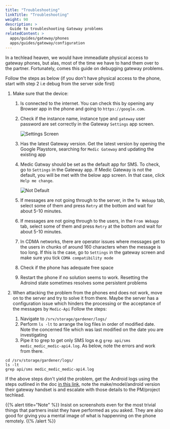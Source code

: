 ```yaml
---
title: "Troubleshooting"
linkTitle: "Troubleshooting"
weight: 90
description: >
  Guide to troubleshooting Gateway problems
relatedContent: >
  apps/guides/gateway/phones
  apps/guides/gateway/configuration
---
```


In a techlead heaven, we would have immeadiate physical access to gateway phones, but alas, most of the time we have to hand them over to the partner. Fortunately, comes this guide on debugging gateway problems.

Follow the steps as below (if you don't have physical access to the phone, start with step 2 i.e debug from the server side first)

1. Make sure that the device:

	1. Is connected to the internet. You can check this by opening any Browser app in the phone and going to `https://google.com`.
	2. Check if the instance name, instance type and `gateway` user password are set correctly in the Gateway `Settings` app screen.
        
        ![Settings Screen](settings_screen.png)
        
	3. Has the latest Gateway version. Get the latest version by opening the Google Playstore, searching for `Medic Gateway` and updating the existing app
        
	4. Medic Gatway should be set as the default app for SMS. To check, go to `Settings` in the Gateway app. If Medic Gateway is not the default, you will be met with the below app screen. In that case, click `Help me change`.
        
        ![Not Default](not_default.png)
        
	5. If messages are not going through to the server, in the `To Webapp`  tab, select some of them and press `Retry` at the bottom and wait for about 5-10 minutes.
        
	6. If messages are not going through to the users, in the `From Webapp`  tab, select some of them and press `Retry` at the bottom and wait for about 5-10 minutes.  
        
	7. In CDMA networks, there are operator issues where messages get to the users in chunks of around 160 characters when the message is too long. If this is the case, go to `Settings` in the gateway screen and make sure you tick `CDMA compatibility mode`
        
	8. Check if the phone has adequate free space
        
	9. Restart the phone if no solution seems to work. Resetting the Adroind state sometimes resolves some persistent problems 

2.  When attacking the problem from the phones end does not work, move on to the server and try to solve it from there. Maybe the server has a configuration issue which hinders the processing or the acceptance of the messages by `Medic-Api`
Follow the steps:
	1. Navigate to `/srv/storage/gardener/logs/ `
	1. Perform `ls -lt` to arrange the log files in order of modified date. Note the concerned file which was last modified on the date you are investigating 
	1. Pipe it to grep to get only SMS logs e.g `grep api/sms medic_medic_medic-api4.log`. As below, note the errors and work from there.
```
cd /srv/storage/gardener/logs/   
ls -lt   
grep api/sms medic_medic_medic-api4.log
```
If the above steps don't yield the problem, get the Android logs using the steps outlined in the doc [in this link](https://github.com/medic/medic-docs/blob/master/troubleshooting/get-android-logs.md), note the make/model/android version their gateway handset is and escalate with those details to the PM/project techlead.


{{% alert title="Note" %}}
Insist on screenshots even for the most trivial things that partners insist they have performed as you asked. They are also good for giving you a mental image of what is happenning on the phone remotely.
{{% /alert %}}


